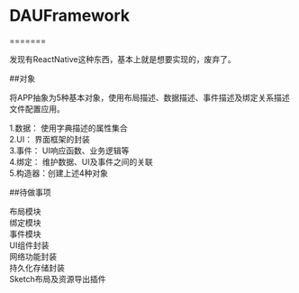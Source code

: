 # DAUFramework
=======

发现有ReactNative这种东西，基本上就是想要实现的，废弃了。


##对象

将APP抽象为5种基本对象，使用布局描述、数据描述、事件描述及绑定关系描述文件配置应用。

1.数据：	使用字典描述的属性集合<br>
2.UI：		界面框架的封装<br>
3.事件：	UI响应函数、业务逻辑等<br>
4.绑定：	维护数据、UI及事件之间的关联<br>
5.构造器：创建上述4种对象<br>

##待做事项

布局模块<br>
绑定模块<br>
事件模块<br>
UI组件封装<br>
网络功能封装<br>
持久化存储封装<br>
Sketch布局及资源导出插件<br>

